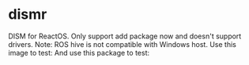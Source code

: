 # dismr
DISM for ReactOS. Only support add package now and doesn't support drivers.
Note: ROS hive is not compatible with Windows host. 
Use this image to test:
And use this package to test:
